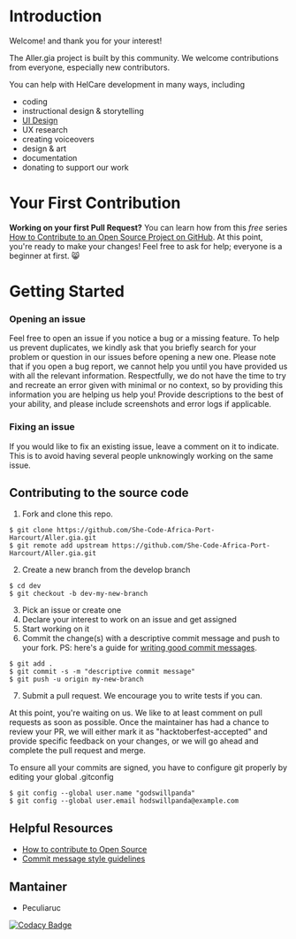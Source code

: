 # Introduction

Welcome! and thank you for your interest!

The Aller.gia project is built by this community. We welcome contributions from everyone, especially new contributors.

You can help with HelCare development in many ways, including

*   coding
*   instructional design & storytelling
*   [UI Design](https://github.com/She-Code-Africa-Port-Harcourt/Design-Open-Source-Project)
*   UX research
*   creating voiceovers
*   design & art
*   documentation
*   donating to support our work

# Your First Contribution

**Working on your first Pull Request?** You can learn how from this *free* series [How to Contribute to an Open Source Project on GitHub](https://kcd.im/pull-request).
At this point, you're ready to make your changes! Feel free to ask for help; everyone is a beginner at first. 😸

# Getting Started

### Opening an issue

Feel free to open an issue if you notice a bug or a missing feature. To help us prevent duplicates, we kindly ask that you briefly search for your problem or question in our issues before opening a new one.
Please note that if you open a bug report, we cannot help you until you have provided us with all the relevant information. Respectfully, we do not have the time to try and recreate an error given with minimal or no context, so by providing this information you are helping us help you! Provide descriptions to the best of your ability, and please include screenshots and error logs if applicable.

### Fixing an issue

If you would like to fix an existing issue, leave a comment on it to indicate. This is to avoid having several people unknowingly working on the same issue.

## Contributing to the source code

1.  Fork and clone this repo.

<!---->

    $ git clone https://github.com/She-Code-Africa-Port-Harcourt/Aller.gia.git
    $ git remote add upstream https://github.com/She-Code-Africa-Port-Harcourt/Aller.gia.git

2.  Create a new branch from the develop branch

```
$ cd dev
$ git checkout -b dev-my-new-branch

```

3.  Pick an issue or create one
4.  Declare your interest to work on an issue and get assigned
5.  Start working on it
6.  Commit the change(s) with a descriptive commit message and push to your fork. PS: here's a guide for [writing good commit messages](https://www.freecodecamp.org/news/how-to-write-better-git-commit-messages/).

<!---->

    $ git add .
    $ git commit -s -m "descriptive commit message"
    $ git push -u origin my-new-branch

7.  Submit a pull request. We encourage you to write tests if you can.

At this point, you're waiting on us. We like to at least comment on pull requests as soon as possible. Once the maintainer has had a chance to review your PR, we will either mark it as "hacktoberfest-accepted" and provide specific feedback on your changes, or we will go ahead and complete the pull request and merge.

To ensure all your commits are signed, you have to configure git properly by editing your global .gitconfig

```
$ git config --global user.name "godswillpanda" 
$ git config --global user.email hodswillpanda@example.com

```

## Helpful Resources

*   [How to contribute to Open Source](https://opensource.guide/how-to-contribute)
*   [Commit message style guidelines](https://commit.style/)

## Mantainer

*   Peculiaruc

[![Codacy Badge](https://app.codacy.com/project/badge/Grade/098d739ea9504dadabbcc4898eaff86e)](https://app.codacy.com/gh/ALCOpenSource/Mentor-Management-System-Team-1/dashboard?utm_source=gh\&utm_medium=referral\&utm_content=\&utm_campaign=Badge_grade)
